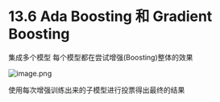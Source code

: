 # 13.6 Ada Boosting 和 Gradient Boosting

集成多个模型
每个模型都在尝试增强(Boosting)整体的效果

![image.png](https://upload-images.jianshu.io/upload_images/7220971-2461acfc968b4b29.png?imageMogr2/auto-orient/strip%7CimageView2/2/w/1240)

使用每次增强训练出来的子模型进行投票得出最终的结果